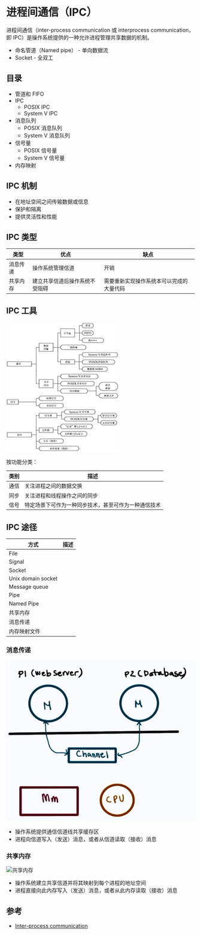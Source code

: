 # 进程间通信（IPC）

进程间通信（inter-process communication 或 interprocess communication，即 IPC）是操作系统提供的一种允许进程管理共享数据的机制。

* 命名管道（Named pipe） - 单向数据流
* Socket - 全双工

## 目录

* 管道和 FIFO
* IPC
  * POSIX IPC
  * System V IPC
* 消息队列
  * POSIX 消息队列
  * System V 消息队列
* 信号量
  * POSIX 信号量
  * System V 信号量
* 内存映射

## IPC 机制

* 在地址空间之间传输数据或信息
* 保护和隔离
* 提供灵活性和性能

## IPC 类型

| 类型     | 优点                           | 缺点                                     |
| -------- | ------------------------------ | ---------------------------------------- |
| 消息传递 | 操作系统管理信道               | 开销                                     |
| 共享内存 | 建立共享信道后操作系统不受阻碍 | 需要重新实现操作系统本可以完成的大量代码 |

## IPC 工具

![Unix IPC 工具分类](.images/unix-ipc-tools.png)

按功能分类：

| 类别 | 描述                                                 |
| ---- | ---------------------------------------------------- |
| 通信 | 关注进程之间的数据交换                               |
| 同步 | 关注进程和线程操作之间的同步                         |
| 信号 | 特定场景下可作为一种同步技术，甚至可作为一种通信技术 |

## IPC 途径

| 方式               | 描述 |
| ------------------ | ---- |
| File               |      |
| Signal             |      |
| Socket             |      |
| Unix domain socket |      |
| Message queue      |      |
| Pipe               |      |
| Named Pipe         |      |
| 共享内存           |      |
| 消息传递           |      |
| 内存映射文件       |      |

### 消息传递

![消息传递](.images/ipc-messagepassing.png)

* 操作系统提供通信信道线共享缓存区
* 进程向信道写入（发送）消息，或者从信道读取（接收）消息

### 共享内存

![共享内存](.images/ipc-sharedmemeory.png)

* 操作系统建立共享信道并将其映射到每个进程的地址空间
* 进程直接向此内存写入（发送）消息，或者从此内存读取（接收）消息

## 参考

* [Inter-process communication](https://en.wikipedia.org/wiki/Inter-process_communication)